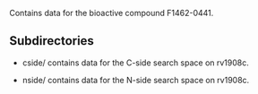 Contains data for the bioactive compound F1462-0441.

## Subdirectories

- cside/ contains data for the C-side search space on rv1908c.

- nside/ contains data for the N-side search space on rv1908c.

